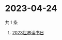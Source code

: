# 2023-04-24

共 1 条

<!-- BEGIN -->
<!-- 最后更新时间 Mon Apr 24 2023 05:05:49 GMT+0800 (China Standard Time) -->

1. [2023世界读书日](https://www.zhihu.com/search?q=2023%E4%B8%96%E7%95%8C%E8%AF%BB%E4%B9%A6%E6%97%A5)

<!-- END -->
